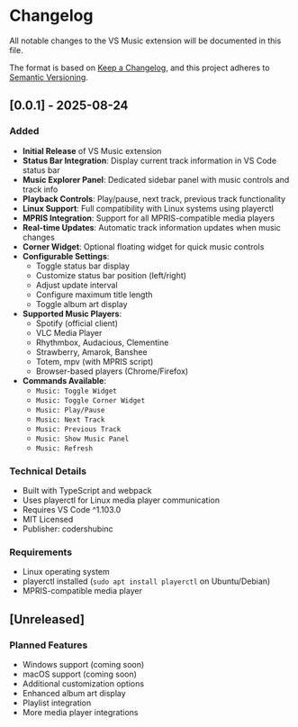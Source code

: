 # Changelog

All notable changes to the VS Music extension will be documented in this file.

The format is based on [Keep a Changelog](https://keepachangelog.com/en/1.0.0/),
and this project adheres to [Semantic Versioning](https://semver.org/spec/v2.0.0.html).

## [0.0.1] - 2025-08-24

### Added

- **Initial Release** of VS Music extension
- **Status Bar Integration**: Display current track information in VS Code status bar
- **Music Explorer Panel**: Dedicated sidebar panel with music controls and track info
- **Playback Controls**: Play/pause, next track, previous track functionality
- **Linux Support**: Full compatibility with Linux systems using playerctl
- **MPRIS Integration**: Support for all MPRIS-compatible media players
- **Real-time Updates**: Automatic track information updates when music changes
- **Corner Widget**: Optional floating widget for quick music controls
- **Configurable Settings**:
  - Toggle status bar display
  - Customize status bar position (left/right)
  - Adjust update interval
  - Configure maximum title length
  - Toggle album art display
- **Supported Music Players**:
  - Spotify (official client)
  - VLC Media Player
  - Rhythmbox, Audacious, Clementine
  - Strawberry, Amarok, Banshee
  - Totem, mpv (with MPRIS script)
  - Browser-based players (Chrome/Firefox)
- **Commands Available**:
  - `Music: Toggle Widget`
  - `Music: Toggle Corner Widget`
  - `Music: Play/Pause`
  - `Music: Next Track`
  - `Music: Previous Track`
  - `Music: Show Music Panel`
  - `Music: Refresh`

### Technical Details

- Built with TypeScript and webpack
- Uses playerctl for Linux media player communication
- Requires VS Code ^1.103.0
- MIT Licensed
- Publisher: codershubinc

### Requirements

- Linux operating system
- playerctl installed (`sudo apt install playerctl` on Ubuntu/Debian)
- MPRIS-compatible media player

## [Unreleased]

### Planned Features

- Windows support (coming soon)
- macOS support (coming soon)
- Additional customization options
- Enhanced album art display
- Playlist integration
- More media player integrations
